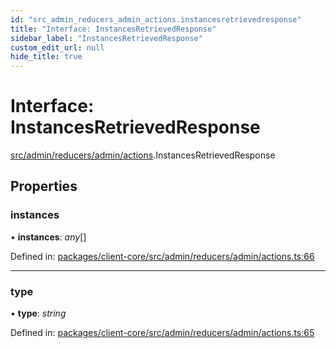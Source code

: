 ```yaml
---
id: "src_admin_reducers_admin_actions.instancesretrievedresponse"
title: "Interface: InstancesRetrievedResponse"
sidebar_label: "InstancesRetrievedResponse"
custom_edit_url: null
hide_title: true
---
```


# Interface: InstancesRetrievedResponse

[src/admin/reducers/admin/actions](../modules/src_admin_reducers_admin_actions.md).InstancesRetrievedResponse

## Properties

### instances

• **instances**: *any*[]

Defined in: [packages/client-core/src/admin/reducers/admin/actions.ts:66](https://github.com/xr3ngine/xr3ngine/blob/673ad6a5f/packages/client-core/src/admin/reducers/admin/actions.ts#L66)

___

### type

• **type**: *string*

Defined in: [packages/client-core/src/admin/reducers/admin/actions.ts:65](https://github.com/xr3ngine/xr3ngine/blob/673ad6a5f/packages/client-core/src/admin/reducers/admin/actions.ts#L65)
